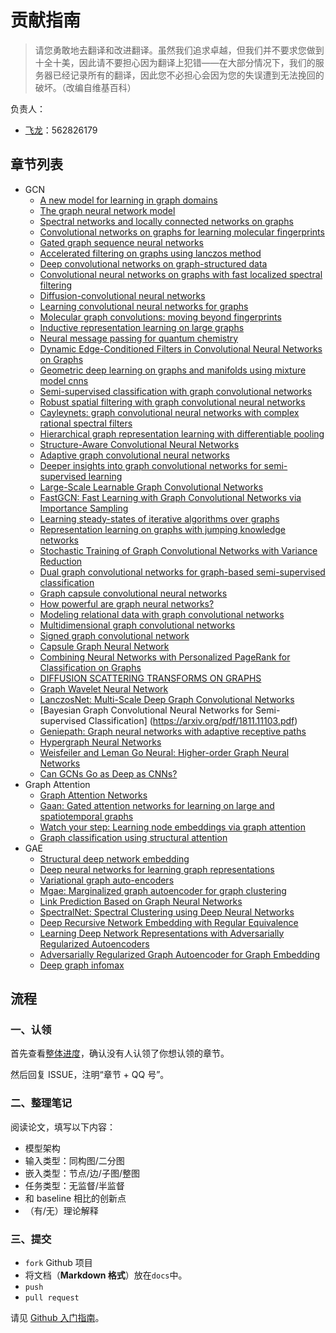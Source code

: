 # 贡献指南

> 请您勇敢地去翻译和改进翻译。虽然我们追求卓越，但我们并不要求您做到十全十美，因此请不要担心因为翻译上犯错——在大部分情况下，我们的服务器已经记录所有的翻译，因此您不必担心会因为您的失误遭到无法挽回的破坏。（改编自维基百科）

负责人：

+   [飞龙](https://github.com/wizardforcel)：562826179

## 章节列表

+   GCN
    +   [A new model for learning in graph domains](https://ieeexplore.ieee.org/abstract/document/1555942)
    +   [The graph neural network model](http://citeseerx.ist.psu.edu/viewdoc/download?doi=10.1.1.1015.7227&rep=rep1&type=pdf)
    +   [Spectral networks and locally connected networks on graphs](https://arxiv.org/pdf/1312.6203.pdf)
    +   [Convolutional networks on graphs for learning molecular fingerprints](http://papers.nips.cc/paper/5954-convolutional-networks-on-graphs-for-learning-molecular-fingerprints.pdf)
    +   [Gated graph sequence neural networks](https://arxiv.org/pdf/1511.05493.pdf)
    +   [Accelerated filtering on graphs using lanczos method](https://arxiv.org/pdf/1509.04537.pdf)
    +   [Deep convolutional networks on graph-structured data](https://arxiv.org/abs/1506.05163) 
    +   [Convolutional neural networks on graphs with fast localized spectral filtering](https://arxiv.org/pdf/1606.09375.pdf)
    +   [Diffusion-convolutional neural networks](https://arxiv.org/pdf/1511.02136.pdf)
    +   [Learning convolutional neural networks for graphs](https://arxiv.org/pdf/1605.05273.pdf)
    +   [Molecular graph convolutions: moving beyond fingerprints](https://arxiv.org/pdf/1603.00856.pdf)
    +   [Inductive representation learning on large graphs](http://papers.nips.cc/paper/6703-inductive-representation-learning-on-large-graphs.pdf)
    +   [Neural message passing for quantum chemistry](https://arxiv.org/pdf/1704.01212.pdf)
    +   [Dynamic Edge-Conditioned Filters in Convolutional Neural Networks on Graphs](https://arxiv.org/pdf/1704.02901.pdf) 
    +   [Geometric deep learning on graphs and manifolds using mixture model cnns](https://arxiv.org/pdf/1611.08402.pdf)
    +   [Semi-supervised classification with graph convolutional networks](https://arxiv.org/pdf/1609.02907.pdf)
    +   [Robust spatial filtering with graph convolutional neural networks](https://arxiv.org/abs/1703.00792)
    +   [Cayleynets: graph convolutional neural networks with complex rational spectral filters](https://arxiv.org/pdf/1705.07664.pdf)
    +   [Hierarchical graph representation learning with differentiable pooling](https://arxiv.org/pdf/1806.08804.pdf)
    +   [Structure-Aware Convolutional Neural Networks](http://papers.nips.cc/paper/7287-structure-aware-convolutional-neural-networks.pdf)
    +   [Adaptive graph convolutional neural networks](https://arxiv.org/pdf/1801.03226.pdf)
    +   [Deeper insights into graph convolutional networks for semi-supervised learning](https://arxiv.org/pdf/1801.07606.pdf)
    +   [Large-Scale Learnable Graph Convolutional Networks](https://arxiv.org/pdf/1808.03965.pdf)
    +   [FastGCN: Fast Learning with Graph Convolutional Networks via Importance Sampling](https://arxiv.org/pdf/1801.10247.pdf)
    +   [Learning steady-states of iterative algorithms over graphs](http://proceedings.mlr.press/v80/dai18a/dai18a.pdf)
    +   [Representation learning on graphs with jumping knowledge networks](https://arxiv.org/pdf/1806.03536.pdf)
    +   [Stochastic Training of Graph Convolutional Networks with Variance Reduction](https://arxiv.org/pdf/1710.10568.pdf)
    +   [Dual graph convolutional networks for graph-based semi-supervised classification](http://delivery.acm.org/10.1145/3190000/3186116/p499-zhuang.pdf?ip=1.129.110.137&id=3186116&acc=OPEN&key=4D4702B0C3E38B35%2E4D4702B0C3E38B35%2E4D4702B0C3E38B35%2E6D218144511F3437&__acm__=1546208231_ba22bb40f3bc41441d1fea0606eb8adb)
    +   [Graph capsule convolutional neural networks](https://arxiv.org/abs/1805.08090)
    +   [How powerful are graph neural networks?](https://arxiv.org/pdf/1810.00826.pdf)
    +   [Modeling relational data with graph convolutional networks](https://arxiv.org/pdf/1703.06103.pdf)
    +   [Multidimensional graph convolutional networks](https://arxiv.org/pdf/1808.06099.pdf)
    +   [Signed graph convolutional network](https://arxiv.org/pdf/1808.06354.pdf)
    +   [Capsule Graph Neural Network](https://openreview.net/pdf?id=Byl8BnRcYm)
    +   [Combining Neural Networks with Personalized PageRank for Classification on Graphs](https://openreview.net/pdf?id=H1gL-2A9Ym)
    +   [DIFFUSION SCATTERING TRANSFORMS ON GRAPHS](https://arxiv.org/pdf/1806.08829.pdf)
    +   [Graph Wavelet Neural Network](https://openreview.net/pdf?id=H1ewdiR5tQ)
    +   [LanczosNet: Multi-Scale Deep Graph Convolutional Networks](https://openreview.net/pdf?id=BkedznAqKQ)
    +   [Bayesian Graph Convolutional Neural Networks for Semi-supervised Classification] (https://arxiv.org/pdf/1811.11103.pdf)
    +   [Geniepath: Graph neural networks with adaptive receptive paths](https://arxiv.org/pdf/1802.00910.pdf)
    +   [Hypergraph Neural Networks](https://arxiv.org/pdf/1809.09401.pdf)
    +   [Weisfeiler and Leman Go Neural: Higher-order Graph Neural Networks](https://arxiv.org/pdf/1810.02244.pdf)
    +   [Can GCNs Go as Deep as CNNs?](https://arxiv.org/abs/1904.03751)
+   Graph Attention
    +   [Graph Attention Networks](https://arxiv.org/pdf/1710.10903.pdf)
    +   [Gaan: Gated attention networks for learning on large and spatiotemporal graphs](https://arxiv.org/pdf/1803.07294.pdf)
    +   [Watch your step: Learning node embeddings via graph attention](https://arxiv.org/pdf/1710.09599.pdf)
    +   [Graph classification using structural attention](https://dl.acm.org/citation.cfm?id=3219980)
+   GAE
    +   [Structural deep network embedding](https://www.kdd.org/kdd2016/papers/files/rfp0191-wangAemb.pdf)
    +   [Deep neural networks for learning graph representations](https://www.aaai.org/ocs/index.php/AAAI/AAAI16/paper/view/12423/11715)
    +   [Variational graph auto-encoders](https://arxiv.org/pdf/1611.07308.pdf)
    +   [Mgae: Marginalized graph autoencoder for graph clustering](https://shiruipan.github.io/pdf/CIKM-17-Wang.pdf)
    +   [Link Prediction Based on Graph Neural Networks](https://arxiv.org/pdf/1802.09691.pdf)
    +   [SpectralNet: Spectral Clustering using Deep Neural Networks](https://arxiv.org/pdf/1801.01587.pdf)
    +   [Deep Recursive Network Embedding with Regular Equivalence](http://cuip.thumedialab.com/papers/NE-RegularEquivalence.pdf)
    +   [Learning Deep Network Representations with Adversarially Regularized Autoencoders](http://www.cs.ucsb.edu/~bzong/doc/kdd-18.pdf)
    +   [Adversarially Regularized Graph Autoencoder for Graph Embedding](https://www.ijcai.org/proceedings/2018/0362.pdf)
    +   [Deep graph infomax](https://arxiv.org/abs/1809.10341)

## 流程

### 一、认领

首先查看[整体进度](https://github.com/apachecn/stanford-cs224n-notes-zh/issues/1)，确认没有人认领了你想认领的章节。
 
然后回复 ISSUE，注明“章节 + QQ 号”。

### 二、整理笔记

阅读论文，填写以下内容：

+   模型架构
+   输入类型：同构图/二分图
+   嵌入类型：节点/边/子图/整图
+   任务类型：无监督/半监督
+   和 baseline 相比的创新点
+   （有/无）理论解释

### 三、提交

+   `fork` Github 项目
+   将文档（**Markdown 格式**）放在`docs`中。
+   `push`
+   `pull request`

请见 [Github 入门指南](https://github.com/apachecn/kaggle/blob/master/docs/GitHub)。
